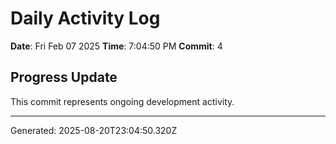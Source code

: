 # Daily Activity Log

**Date**: Fri Feb 07 2025
**Time**: 7:04:50 PM
**Commit**: 4

## Progress Update

This commit represents ongoing development activity.

---
Generated: 2025-08-20T23:04:50.320Z
